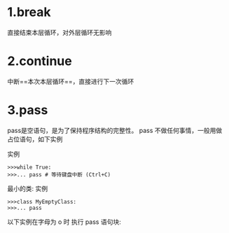 # 1.break
直接结束本层循环，对外层循环无影响
# 2.continue
中断==本次本层循环==，直接进行下一次循环

# 3.pass 
pass是空语句，是为了保持程序结构的完整性。
pass 不做任何事情，一般用做占位语句，如下实例

实例
```
>>>while True: 
>>>... pass # 等待键盘中断 (Ctrl+C)
```

最小的类:
 实例
```
>>>class MyEmptyClass: 
>>>... pass
```

以下实例在字母为 o 时 执行 pass 语句块:
